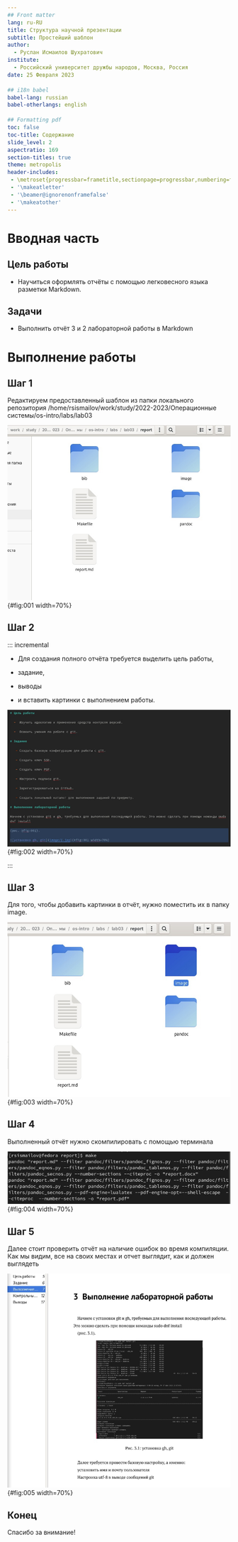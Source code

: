 ```yaml
---
## Front matter
lang: ru-RU
title: Структура научной презентации
subtitle: Простейший шаблон
author:
  - Руслан Исмаилов Шухратович
institute:
  - Российский университет дружбы народов, Москва, Россия
date: 25 Февраля 2023

## i18n babel
babel-lang: russian
babel-otherlangs: english

## Formatting pdf
toc: false
toc-title: Содержание
slide_level: 2
aspectratio: 169
section-titles: true
theme: metropolis
header-includes:
 - \metroset{progressbar=frametitle,sectionpage=progressbar,numbering=fraction}
 - '\makeatletter'
 - '\beamer@ignorenonframefalse'
 - '\makeatother'
---
```


# Вводная часть

## Цель работы

-   Научиться оформлять отчёты с помощью легковесного языка разметки Markdown.

## Задачи

-   Выполнить отчёт 3 и 2 лабораторной работы в Markdown

# Выполнение работы



## Шаг 1 

Редактируем предоставленный шаблон из папки локального репозитория /home/rsismailov/work/study/2022-2023/Операционные системы/os-intro/labs/lab03

![Папка с отчётом](image/1.jpg){#fig:001 width=70%}


## Шаг 2 


::: incremental


- Для создания полного отчёта требуется выделить цель работы, 

- задание, 

- выводы 

- и вставить картинки с выполнением работы.

![Цель, Задание, Картинки](image/2.jpg){#fig:002 width=70%}

:::


## Шаг 3 

Для того, чтобы добавить картинки в отчёт, нужно поместить их в папку image. 

![папка](image/3.jpg){#fig:003 width=70%}


## Шаг 4 

Выполненный отчёт нужно скомпилировать с помощью терминала

![компиляция отчёта](image/4.jpg){#fig:004 width=70%}

## Шаг 5

Далее стоит проверить отчёт на наличие ошибок во время компиляции. Как мы видим, все на своих местах и отчет выглядит, как и должен выглядеть

![Проверка отчёта](image/5.jpg){#fig:005 width=70%}


## Конец

Спасибо за внимание!


